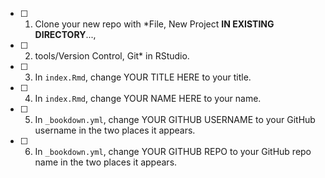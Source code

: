 

- [ ] 1. Clone your new repo with *File, New Project **IN EXISTING DIRECTORY**...,

- [ ] 2. tools/Version Control, Git* in RStudio.

- [ ] 3. In `index.Rmd`, change YOUR TITLE HERE to your title. 

- [ ] 4. In `index.Rmd`, change YOUR NAME HERE to your name.

- [ ] 5. In `_bookdown.yml`, change YOUR GITHUB USERNAME to your GitHub username in the two places it appears.

- [ ] 6. In `_bookdown.yml`, change YOUR GITHUB REPO to your GitHub repo name in the two places it appears.



